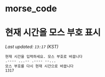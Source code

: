 # morse_code
# 현재 시간을 모스 부호 표시
<!-- MORSE_TIME_START -->
_Last updated: `13:17` (KST)_

```
현재 시간을 입력하세요. 모스 부호로 바꿉니다
.---- ...-- .---- --...
모스 부호를 다시 현재 시간으로 바꿉니다
1317
```
<!-- MORSE_TIME_END -->
